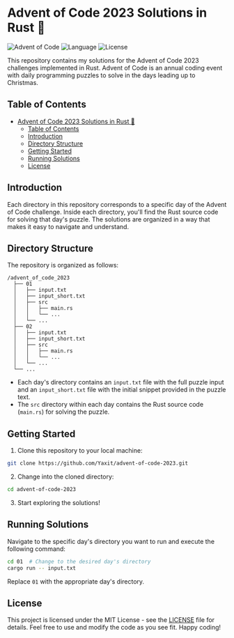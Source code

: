 # Advent of Code 2023 Solutions in Rust 🦀

![Advent of Code](https://img.shields.io/badge/Advent%20of%20Code-2023-brightgreen)
![Language](https://img.shields.io/badge/language-Rust-orange)
![License](https://img.shields.io/badge/license-MIT-blue)

This repository contains my solutions for the Advent of Code 2023 challenges implemented in Rust. Advent of Code is an annual coding event with daily programming puzzles to solve in the days leading up to Christmas.

## Table of Contents

- [Advent of Code 2023 Solutions in Rust 🦀](#advent-of-code-2023-solutions-in-rust-)
  - [Table of Contents](#table-of-contents)
  - [Introduction](#introduction)
  - [Directory Structure](#directory-structure)
  - [Getting Started](#getting-started)
  - [Running Solutions](#running-solutions)
  - [License](#license)

## Introduction

Each directory in this repository corresponds to a specific day of the Advent of Code challenge. Inside each directory, you'll find the Rust source code for solving that day's puzzle. The solutions are organized in a way that makes it easy to navigate and understand.

## Directory Structure

The repository is organized as follows:

```
/advent_of_code_2023
  ├── 01
  │   ├── input.txt
  │   ├── input_short.txt
  │   ├── src
  │   │   ├── main.rs
  │   │   └── ...
  │   └── ...
  ├── 02
  │   ├── input.txt
  │   ├── input_short.txt
  │   ├── src
  │   │   ├── main.rs
  │   │   └── ...
  │   └── ...
  └── ...
```

- Each day's directory contains an `input.txt` file with the full puzzle input and an `input_short.txt` file with the initial snippet provided in the puzzle text.
- The `src` directory within each day contains the Rust source code (`main.rs`) for solving the puzzle.

## Getting Started

1. Clone this repository to your local machine:

```bash
git clone https://github.com/Yaxit/advent-of-code-2023.git
```

2. Change into the cloned directory:

```bash
cd advent-of-code-2023
```

3. Start exploring the solutions!

## Running Solutions

Navigate to the specific day's directory you want to run and execute the following command:

```bash
cd 01  # Change to the desired day's directory
cargo run -- input.txt
```

Replace `01` with the appropriate day's directory.

## License

This project is licensed under the MIT License - see the [LICENSE](LICENSE) file for details. Feel free to use and modify the code as you see fit. Happy coding!
